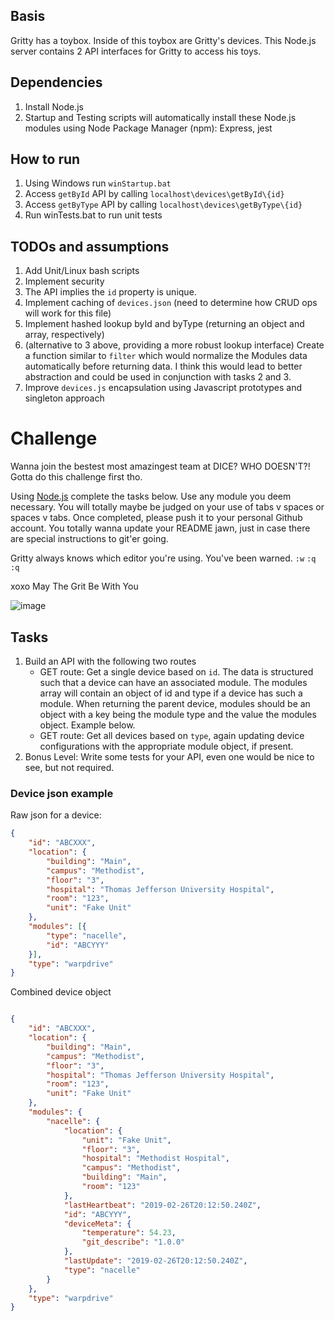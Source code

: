 ## Basis

Gritty has a toybox. Inside of this toybox are Gritty's devices. This Node.js server contains 2 API interfaces for Gritty to access his toys.

## Dependencies

1. Install Node.js
2. Startup and Testing scripts will automatically install these Node.js modules using Node Package Manager (npm): Express, jest

## How to run

1. Using Windows run `winStartup.bat`
2. Access `getById` API by calling `localhost\devices\getById\{id}`
3. Access `getByType` API by calling `localhost\devices\getByType\{id}`
4. Run winTests.bat to run unit tests

## TODOs and assumptions

1. Add Unit/Linux bash scripts
2. Implement security
3. The API implies the `id` property is unique.
4. Implement caching of `devices.json` (need to determine how CRUD ops will work for this file)
5. Implement hashed lookup byId and byType (returning an object and array, respectively)
6. (alternative to 3 above, providing a more robust lookup interface) Create a function similar to `filter` which would normalize the Modules data automatically before returning data. I think this would lead to better abstraction and could be used in conjunction with tasks 2 and 3.
7. Improve `devices.js` encapsulation using Javascript prototypes and singleton approach

# Challenge

Wanna join the bestest most amazingest team at DICE? WHO DOESN'T?! Gotta do this challenge first tho.

Using [Node.js](https://nodejs.org) complete the tasks below. Use any module you deem necessary. You will totally maybe 
be judged on your use of tabs v spaces or spaces v tabs. Once completed, please push it to your personal Github account. 
You totally wanna update your README jawn, just in case there are special instructions to git'er going.

Gritty always knows which editor you're using. You've been warned. `:w` `:q` `:q`

xoxo May The Grit Be With You

![image](https://thumbs.gfycat.com/RewardingBlushingBuck-size_restricted.gif)



## Tasks

1. Build an API with the following two routes
    * GET route: Get a single device based on `id`. The data is structured such that a device can have an associated 
    module. The modules array will contain an object of id and type if a device has such a module. When returning the
    parent device, modules should be an object with a key being the module type and the value the modules object. Example 
    below.
    * GET route: Get all devices based on `type`, again updating device configurations with the appropriate 
    module object, if present.
1. Bonus Level: Write some tests for your API, even one would be nice to see, but not required.

### Device json example

Raw json for a device:
```json
{
	"id": "ABCXXX",
	"location": {
		"building": "Main",
		"campus": "Methodist",
		"floor": "3",
		"hospital": "Thomas Jefferson University Hospital",
		"room": "123",
		"unit": "Fake Unit"
	},
	"modules": [{
		"type": "nacelle",
		"id": "ABCYYY"
	}],
	"type": "warpdrive"
}

```

Combined device object
```json

{
	"id": "ABCXXX",
	"location": {
		"building": "Main",
		"campus": "Methodist",
		"floor": "3",
		"hospital": "Thomas Jefferson University Hospital",
		"room": "123",
		"unit": "Fake Unit"
	},
	"modules": {
		"nacelle": {
			"location": {
				"unit": "Fake Unit",
				"floor": "3",
				"hospital": "Methodist Hospital",
				"campus": "Methodist",
				"building": "Main",
				"room": "123"
			},
			"lastHeartbeat": "2019-02-26T20:12:50.240Z",
			"id": "ABCYYY",
			"deviceMeta": {
				"temperature": 54.23,
				"git_describe": "1.0.0"
			},
			"lastUpdate": "2019-02-26T20:12:50.240Z",
			"type": "nacelle"
		}
	},
	"type": "warpdrive"
}

```
